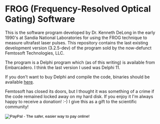 FROG (Frequency-Resolved Optical Gating) Software
=================================================

This is the software program developed by Dr. Kenneth DeLong in the early 1990's at Sandia National Laboratories for using the FROG technique to measure ultrafast laser pulses.  This repository contains the last existing development version (3.2.5-dev) of the program sold by the now-defunct Femtosoft Technologies, LLC.

The program is a Delphi program which (as of this writing) is available from Embarcadero.  I think the last version I used was Delphi 11.

If you don't want to buy Delphi and compile the code, binaries should be available <a href="https://www.dropbox.com/sh/3xi6sz7viat4t6i/AACEAGjP6zsz2_qKSk1M6f5_a">here</a>.

Femtosoft has closed its doors, but I thought it was something of a crime if the code remained locked away on my hard disk.  If you enjoy it I'm always happy to receive a donation!  :-)  I give this as a gift to the scientific community!

<form action="https://www.paypal.com/cgi-bin/webscr" method="post" target="_top">
<input type="hidden" name="cmd" value="_donations">
<input type="hidden" name="business" value="kenwdelong@yahoo.com">
<input type="hidden" name="lc" value="US">
<input type="hidden" name="item_name" value="FROG Software">
<input type="hidden" name="no_note" value="0">
<input type="hidden" name="currency_code" value="USD">
<input type="hidden" name="bn" value="PP-DonationsBF:btn_donateCC_LG.gif:NonHostedGuest">
<input type="image" src="https://www.paypalobjects.com/en_US/i/btn/btn_donateCC_LG.gif" border="0" name="submit" alt="PayPal - The safer, easier way to pay online!">
<img alt="" border="0" src="https://www.paypalobjects.com/en_US/i/scr/pixel.gif" width="1" height="1">
</form>
